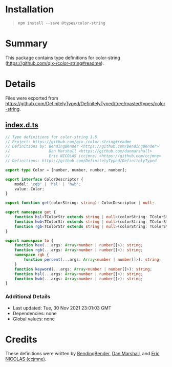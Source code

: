 # Installation
> `npm install --save @types/color-string`

# Summary
This package contains type definitions for color-string (https://github.com/qix-/color-string#readme).

# Details
Files were exported from https://github.com/DefinitelyTyped/DefinitelyTyped/tree/master/types/color-string.
## [index.d.ts](https://github.com/DefinitelyTyped/DefinitelyTyped/tree/master/types/color-string/index.d.ts)
````ts
// Type definitions for color-string 1.5
// Project: https://github.com/qix-/color-string#readme
// Definitions by: BendingBender <https://github.com/BendingBender>
//                 Dan Marshall <https://github.com/danmarshall>
//                 Eric NICOLAS (ccjmne) <https://github.com/ccjmne>
// Definitions: https://github.com/DefinitelyTyped/DefinitelyTyped

export type Color = [number, number, number, number];

export interface ColorDescriptor {
    model: 'rgb' | 'hsl' | 'hwb';
    value: Color;
}

export function get(colorString: string): ColorDescriptor | null;

export namespace get {
    function hsl<TColorStr extends string | null>(colorString: TColorStr): TColorStr extends string ? Color : null;
    function hwb<TColorStr extends string | null>(colorString: TColorStr): TColorStr extends string ? Color : null;
    function rgb<TColorStr extends string | null>(colorString: TColorStr): TColorStr extends string ? Color : null;
}

export namespace to {
    function hex(...args: Array<number | number[]>): string;
    function rgb(...args: Array<number | number[]>): string;
    namespace rgb {
        function percent(...args: Array<number | number[]>): string;
    }
    function keyword(...args: Array<number | number[]>): string;
    function hsl(...args: Array<number | number[]>): string;
    function hwb(...args: Array<number | number[]>): string;
}

````

### Additional Details
 * Last updated: Tue, 30 Nov 2021 23:01:03 GMT
 * Dependencies: none
 * Global values: none

# Credits
These definitions were written by [BendingBender](https://github.com/BendingBender), [Dan Marshall](https://github.com/danmarshall), and [Eric NICOLAS (ccjmne)](https://github.com/ccjmne).
